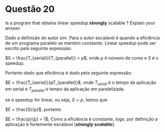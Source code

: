 # Questão 20

Is a program that obtains linear speedup **strongly** scalable ? Explain your answer.

Dado a definição do autor sim. Para o autor escalável é quando a eficiência de um programa paralelo se mantém constante. Linear speedup
pode ser escrito pela seguinte expressão:

$S = \frac{T_{serial}}{T_{parallel}} = p$, onde $p$ é número de cores e $S$ é o speedup.

Portanto dado que eficiência é dado pela seguinte expressão:

$E = \frac{T_{serial}}{pT_{parallel}}$, onde $T_{serial}$ é o tempo da aplicação em serial e $T_{parallel}$ o tempo da aplicação em paralelizada.

se o speedup for linear, ou seja, $S=p$, temos que

$E = \frac{S}{p}$, portanto

$E = \frac{p}{p} = 1$, Como a eficiência é constante, logo, por definição a aplicação é fortemente escalável (**_strongly scalable_**).